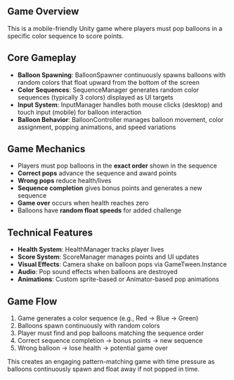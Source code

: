 ## Game Overview

This is a mobile-friendly Unity game where players must pop balloons in a specific color sequence to score points.

## Core Gameplay

-   **Balloon Spawning**:  BalloonSpawner  continuously spawns balloons with random colors that float upward from the bottom of the screen
-   **Color Sequences**:  SequenceManager  generates random color sequences (typically 3 colors) displayed as UI targets
-   **Input System**:  InputManager  handles both mouse clicks (desktop) and touch input (mobile) for balloon interaction
-   **Balloon Behavior**:  BalloonController  manages balloon movement, color assignment, popping animations, and speed variations

## Game Mechanics

-   Players must pop balloons in the  **exact order**  shown in the sequence
-   **Correct pops**  advance the sequence and award points
-   **Wrong pops**  reduce health/lives
-   **Sequence completion**  gives bonus points and generates a new sequence
-   **Game over**  occurs when health reaches zero
-   Balloons have  **random float speeds**  for added challenge

## Technical Features

-   **Health System**:  HealthManager  tracks player lives
-   **Score System**:  ScoreManager  manages points and UI updates
-   **Visual Effects**: Camera shake on balloon pops via  GameTween.Instance
-   **Audio**: Pop sound effects when balloons are destroyed
-   **Animations**: Custom sprite-based or Animator-based pop animations

## Game Flow

1.  Game generates a color sequence (e.g., Red → Blue → Green)
2.  Balloons spawn continuously with random colors
3.  Player must find and pop balloons matching the sequence order
4.  Correct sequence completion → bonus points → new sequence
5.  Wrong balloon → lose health → potential game over

This creates an engaging pattern-matching game with time pressure as balloons continuously spawn and float away if not popped in time.